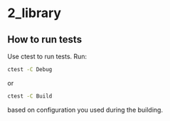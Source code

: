 # 2_library
## How to run tests
Use ctest to run tests. Run:
```sh
ctest -C Debug
```
or
```sh
ctest -C Build
```
based on configuration you used during the building.